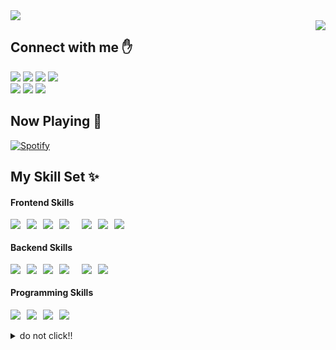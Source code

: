 <a style="text-align:center;" target="_blank" href="https://algnot.github.io/me/">
  <img src="https://readme-typing-svg.herokuapp.com?font=monospace&color=00ffd2&size=25&center=true&vCenter=true&lines=My+name+is+tongla!;Nice+to+meet+you+:);Click+me+!!!">
</a>
<br/>
<img align="right" src="http://estruyf-github.azurewebsites.net/api/VisitorHit?user=algnot&repo=algnot&countColorcountColor&countColor=%237B1E7B"/>

<h2>Connect with me ✋</h2>
<a target="_blank" href="https://web.facebook.com/glatnw/"><img src="https://img.shields.io/badge/Facebook-1877F2?style=for-the-badge&logo=facebook&logoColor=white"></a>
<a target="_blank" href="https://www.instagram.com/algnott/"><img src="https://img.shields.io/badge/Instagram-E4405F?style=for-the-badge&logo=instagram&logoColor=white"></a>
<a target="_blank" href="https://twitter.com/tongogwanttodie"><img src="https://img.shields.io/badge/Twitter-1DA1F2?style=for-the-badge&logo=twitter&logoColor=white"></a>
<a target="_blank" href="https://thanawat-k2000.medium.com/"><img src="https://img.shields.io/badge/Medium-12100E?style=for-the-badge&logo=medium&logoColor=white"></a>
<br/>
<a htarget="_blank" ref="mailto:thanawat.k2000@gmail.com"><img src="https://img.shields.io/badge/Gmail-D14836?style=for-the-badge&logo=gmail&logoColor=white"></a>
<a htarget="_blank" ref="https://steamcommunity.com/id/algnot/"><img src="https://img.shields.io/badge/Steam-000000?style=for-the-badge&logo=steam&logoColor=white"></a>
<a target="_blank" href="https://open.spotify.com/user/21sngcvfnm2hsogmv2rfut3kq"><img src="https://img.shields.io/badge/Spotify-00B341?&style=for-the-badge&logo=spotify&logoColor=white"></a>
<br/>
<h2>Now Playing 🎵</h2>

[![Spotify](https://novatorem-6wrfmlo52-algnot.vercel.app/api/spotify)](https://open.spotify.com/user/21sngcvfnm2hsogmv2rfut3kq)
<br/>
<h2>My Skill Set ✨</h2>

#### Frontend Skills

<span style="display:flex; gap:10px;">
    <img src="https://img.shields.io/badge/HTML5-E34F26?style=for-the-badge&logo=html5&logoColor=white">
    <img src="https://img.shields.io/badge/CSS3-1572B6?style=for-the-badge&logo=css3&logoColor=white">
    <img src="https://img.shields.io/badge/JavaScript-F7DF1E?style=for-the-badge&logo=javascript&logoColor=black">
    <img src="https://img.shields.io/badge/React-20232A?style=for-the-badge&logo=react&logoColor=61DAFB">
    <br/>
    <img src="https://img.shields.io/badge/Bootstrap-563D7C?style=for-the-badge&logo=bootstrap&logoColor=white">
    <img src="https://img.shields.io/badge/Redux-593D88?style=for-the-badge&logo=redux&logoColor=white">
    <img src="https://img.shields.io/badge/React_Router-CA4245?style=for-the-badge&logo=react-router&logoColor=white">
</span>

#### Backend Skills

<span style="display:flex; gap:10px;">
    <img src="https://img.shields.io/badge/Node.js-43853D?style=for-the-badge&logo=node.js&logoColor=white">
    <img src="https://img.shields.io/badge/PHP-777BB4?style=for-the-badge&logo=php&logoColor=white">
    <img src="https://img.shields.io/badge/Express.js-404D59?style=for-the-badge">
    <img src="https://img.shields.io/badge/MySQL-00000F?style=for-the-badge&logo=mysql&logoColor=white">
    <br/>
    <img src="https://img.shields.io/badge/MongoDB-4EA94B?style=for-the-badge&logo=mongodb&logoColor=white">
    <img src="https://img.shields.io/badge/PHP-777BB4?style=for-the-badge&logo=php&logoColor=white">
</span>

#### Programming Skills

<div style="display:flex; gap:10px;">
  <img src="https://img.shields.io/badge/C-00599C?style=for-the-badge&logo=c&logoColor=white">
  <img src="https://img.shields.io/badge/C%2B%2B-00599C?style=for-the-badge&logo=c%2B%2B&logoColor=white">
  <img src="https://img.shields.io/badge/Python-3776AB?style=for-the-badge&logo=python&logoColor=white">
  <img src="https://img.shields.io/badge/Java-ED8B00?style=for-the-badge&logo=java&logoColor=white">
</div>

<br/>

<details><summary>do not click!!</summary>(╯°□°）╯︵ ┻━┻<br>(╯°□°）╯︵ ┻━┻<br>(╯°□°）╯︵ ┻━┻<br>(╯°□°）╯︵ ┻━┻<br>(╯°□°）╯︵ ┻━┻<br>(╯°□°）╯︵ ┻━┻<br>(╯°□°）╯︵ ┻━┻<br>(╯°□°）╯︵ ┻━┻<br>(╯°□°）╯︵ ┻━┻<br>(╯°□°）╯︵ ┻━┻<br>(╯°□°）╯︵ ┻━┻<br>(╯°□°）╯︵ ┻━┻<br>(╯°□°）╯︵ ┻━┻<br>(╯°□°）╯︵ ┻━┻<br>(╯°□°）╯︵ ┻━┻<br>(╯°□°）╯︵ ┻━┻<br>(╯°□°）╯︵ ┻━┻<br>(╯°□°）╯︵ ┻━┻<br>(╯°□°）╯︵ ┻━┻<br>(╯°□°）╯︵ ┻━┻<br>(╯°□°）╯︵ ┻━┻<br>(╯°□°）╯︵ ┻━┻<br>(╯°□°）╯︵ ┻━┻<br>(╯°□°）╯︵ ┻━┻<br>(╯°□°）╯︵ ┻━┻<br>(╯°□°）╯︵ ┻━┻<br>(╯°□°）╯︵ ┻━┻<br>(╯°□°）╯︵ ┻━┻<br>(╯°□°）╯︵ ┻━┻<br>(╯°□°）╯︵ ┻━┻<br>(╯°□°）╯︵ ┻━┻<br>(╯°□°）╯︵ ┻━┻<br>(╯°□°）╯︵ ┻━┻<br>(╯°□°）╯︵ ┻━┻<br>(╯°□°）╯︵ ┻━┻<br>(╯°□°）╯︵ ┻━┻<br>(╯°□°）╯︵ ┻━┻<br>(╯°□°）╯︵ ┻━┻<br>(╯°□°）╯︵ ┻━┻<br>(╯°□°）╯︵ ┻━┻<br>(╯°□°）╯︵ ┻━┻<br>(╯°□°）╯︵ ┻━┻<br></details>


